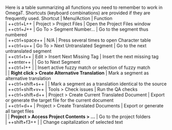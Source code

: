 Here is a table summarizing all functions you need to remember to work in OmegaT. Shortcuts (keyboard combinations) are provided if they are frequently used.
 Shortcut         | Menu/Action                                       | Function                                                     
| ++ctrl+L++        | Project > Project Files                           | Open the Project Files window                                
| ++ctrl+J++        | Go To > Segment Number…                         | Go to the segment thus numbered                              
| ++ctrl+space++    | N/A                                               | Press several times to open Character table                  
| ++ctrl+u++        | Go To > Next Untranslated Segment                 | Go to the next untranslated segment                          
| ++ctrl+t++        | Edit > Insert Next Missing Tag                    | Insert the next missing tag                                  
| ++enter++         |                                                   | Go to Next Segment                                           
| ++ctrl+I++        |                                                   | Insert active fuzzy match or selection of fuzzy match        
|                   | **Right click > Create Alternative Translation**  | Mark a segment as alternative translation                    
| ++ctrl+shift+s++  |                                                   | Mark a segment as a translation identical to the source      
| ++ctrl+shift+v++      | Tools > Check issues                              | Run the QA checks                                            
| ++ctrl+shift+d++      | Project > Create Current Translated Document      | Export or generate the target file for the current document  
| ++ctrl+d++            | Project > Create Translated Documents             | Export or generate all target files                          
|                   | **Project > Access Project Contents > …**       | Go to the project folders                                    
| ++shift+f3++          |                                                   | Change capitalization of selected text                       

